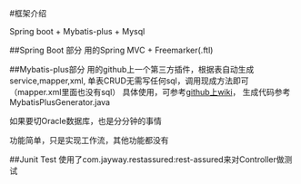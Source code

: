 ﻿#框架介绍

Spring boot + Mybatis-plus + Mysql

##Spring Boot 部分
用的Spring MVC + Freemarker(.ftl)

##Mybatis-plus部分
用的github上一个第三方插件，根据表自动生成service,mapper,xml, 单表CRUD无需写任何sql，调用现成方法即可（mapper.xml里面也没有sql）
具体使用，可参考[github上wiki](http://git.oschina.net/juapk/mybatis-plus)， 生成代码参考MybatisPlusGenerator.java

如果要切Oracle数据库，也是分分钟的事情

功能简单，只是实现工作流，其他功能都没有

##Junit Test
使用了com.jayway.restassured:rest-assured来对Controller做测试

